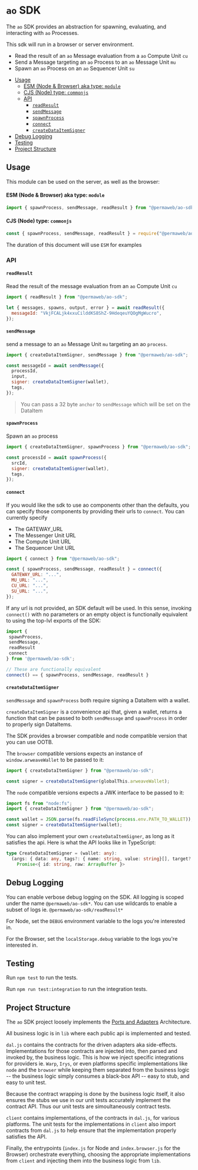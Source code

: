 # `ao` SDK

The `ao` SDK provides an abstraction for spawning, evaluating, and
interacting with `ao` Processes.

This sdk will run in a browser or server environment.

- Read the result of an `ao` Message evaluation from a `ao` Compute Unit `cu`
- Send a Message targeting an `ao` Process to an `ao` Message Unit `mu`
- Spawn an `ao` Process on an `ao` Sequencer Unit `su`

<!-- toc -->

- [Usage](#usage)
    - [ESM (Node & Browser) aka type: `module`](#esm-node--browser-aka-type-module)
    - [CJS (Node) type: `commonjs`](#cjs-node-type-commonjs)
  - [API](#api)
    - [`readResult`](#readresult)
    - [`sendMessage`](#sendmessage)
    - [`spawnProcess`](#spawnprocess)
    - [`connect`](#connect)
    - [`createDataItemSigner`](#createdataitemsigner)
- [Debug Logging](#debug-logging)
- [Testing](#testing)
- [Project Structure](#project-structure)

<!-- tocstop -->

## Usage

This module can be used on the server, as well as the browser:

#### ESM (Node & Browser) aka type: `module`

```js
import { spawnProcess, sendMessage, readResult } from "@permaweb/ao-sdk";
```

#### CJS (Node) type: `commonjs`

```js
const { spawnProcess, sendMessage, readResult } = require("@permaweb/ao-sdk");
```

The duration of this document will use `ESM` for examples

### API

#### `readResult`

Read the result of the message evaluation from an `ao` Compute Unit `cu`

```js
import { readResult } from "@permaweb/ao-sdk";

let { messages, spawns, output, error } = await readResult({
  messageId: "VkjFCALjk4xxuCilddKS8ShZ-9HdeqeuYQOgMgWucro",
});
```

#### `sendMessage`

send a message to an `ao` Message Unit `mu` targeting an ao `process`.

```js
import { createDataItemSigner, sendMessage } from "@permaweb/ao-sdk";

const messageId = await sendMessage({
  processId,
  input,
  signer: createDataItemSigner(wallet),
  tags,
});
```

> You can pass a 32 byte `anchor` to `sendMessage` which will be set on the
> DataItem

#### `spawnProcess`

Spawn an `ao` process

```js
import { createDataItemSigner, spawnProcess } from "@permaweb/ao-sdk";

const processId = await spawnProcess({
  srcId,
  signer: createDataItemSigner(wallet),
  tags,
});
```

#### `connect`

If you would like the sdk to use ao components other than the defaults, you can
specify those components by providing their urls to `connect`. You can currently specify

- The GATEWAY_URL
- The Messenger Unit URL
- The Compute Unit URL
- The Sequencer Unit URL

```js
import { connect } from "@permaweb/ao-sdk";

const { spawnProcess, sendMessage, readResult } = connect({
  GATEWAY_URL: "...",
  MU_URL: "...",
  CU_URL: "...",
  SU_URL: "...",
});
```

If any url is not provided, an SDK default will be used. In this sense, invoking
`connect()` with no parameters or an empty object is functionally equivalent to
using the top-lvl exports of the SDK:

```js
import {
 spawnProcess,
 sendMessage,
 readResult
 connect
} from '@permaweb/ao-sdk';

// These are functionally equivalent
connect() == { spawnProcess, sendMessage, readResult }
```

#### `createDataItemSigner`

`sendMessage` and `spawnProcess` both require signing a DataItem with a
wallet.

`createDataItemSigner` is a convenience api that, given a wallet, returns a
function that can be passed to both `sendMessage` and `spawnProcess` in order
to properly sign DataItems.

The SDK provides a browser compatible and node compatible version that you can
use OOTB.

The `browser` compatible versions expects an instance of `window.arweaveWallet`
to be passed to it:

```js
import { createDataItemSigner } from "@permaweb/ao-sdk";

const signer = createDataItemSigner(globalThis.arweaveWallet);
```

The `node` compatible versions expects a JWK interface to be passed to it:

```js
import fs from "node:fs";
import { createDataItemSigner } from "@permaweb/ao-sdk";

const wallet = JSON.parse(fs.readFileSync(process.env.PATH_TO_WALLET));
const signer = createDataItemSigner(wallet);
```

You can also implement your own `createDataItemSigner`, as long as it satisfies
the api. Here is what the API looks like in TypeScript:

```ts
type CreateDataItemSigner = (wallet: any):
  (args: { data: any, tags?: { name: string, value: string}[], target?: string, anchor?: string }):
    Promise<{ id: string, raw: ArrayBuffer }>
```

## Debug Logging

You can enable verbose debug logging on the SDK. All logging is scoped under the
name `@permaweb/ao-sdk*`. You can use wildcards to enable a subset of logs ie.
`@permaweb/ao-sdk/readResult*`

For Node, set the `DEBUG` environment variable to the logs you're interested in.

For the Browser, set the `localStorage.debug` variable to the logs you're
interested in.

## Testing

Run `npm test` to run the tests.

Run `npm run test:integration` to run the integration tests.

## Project Structure

The `ao` SDK project loosely implements the
[Ports and Adapters](https://medium.com/idealo-tech-blog/hexagonal-ports-adapters-architecture-e3617bcf00a0)
Architecture.

All business logic is in `lib` where each public api is implemented and tested.

`dal.js` contains the contracts for the driven adapters aka side-effects.
Implementations for those contracts are injected into, then parsed and invoked
by, the business logic. This is how we inject specific integrations for
providers ie. `Warp`, `Irys`, or even platforms specific implementations like
`node` and the `browser` while keeping them separated from the business logic --
the business logic simply consumes a black-box API -- easy to stub, and easy to
unit test.

Because the contract wrapping is done by the business logic itself, it also
ensures the stubs we use in our unit tests accurately implement the contract
API. Thus our unit tests are simoultaneously contract tests.

`client` contains implementations, of the contracts in `dal.js`, for various
platforms. The unit tests for the implementations in `client` also import
contracts from `dal.js` to help ensure that the implementation properly
satisfies the API.

Finally, the entrypoints (`index.js` for Node and `index.browser.js` for the
Browser) orchestrate everything, choosing the appropriate implementations from
`client` and injecting them into the business logic from `lib`.
